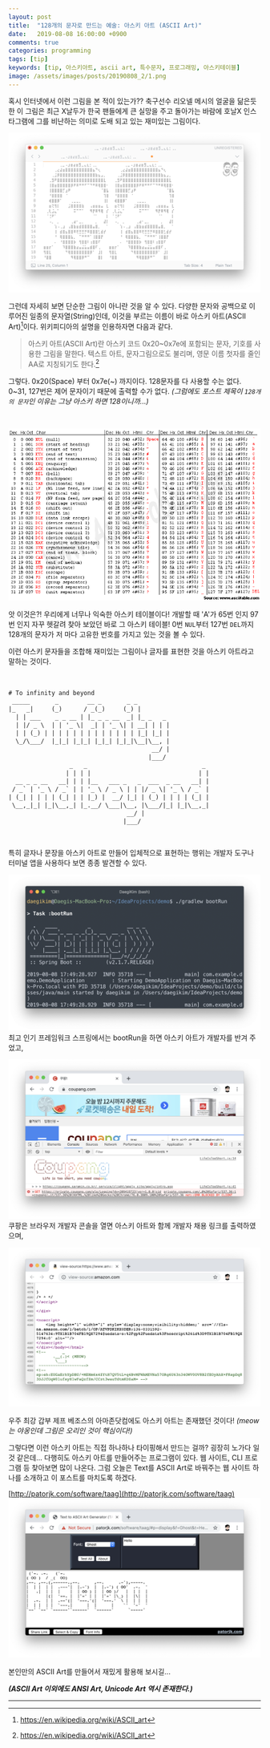 ```yaml
---
layout: post
title:  "128개의 문자로 만드는 예술: 아스키 아트 (ASCII Art)"
date:   2019-08-08 16:00:00 +0900
comments: true
categories: programming
tags: [tip]
keywords: [tip, 아스키아트, ascii art, 특수문자, 프로그래밍, 아스키테이블]
image: /assets/images/posts/20190808_2/1.png
---
```


혹시 인터넷에서 이런 그림을 본 적이 있는가?? 
축구선수 리오넬 메시의 얼굴을 닮은듯 한 이 그림은 최근 X날두가 한국 팬들에게 큰 실망을 주고 돌아가는 바람에 호날X 인스타그램에 그를 비난하는 의미로 도배 되고 있는 재미있는 그림이다.

![No image](/assets/images/posts/20190808_2/1.png)

그런데 자세히 보면 단순한 그림이 아니란 것을 알 수 있다. 다양한 문자와 공백으로 이루어진 일종의 문자열(String)인데, 이것을 부르는 이름이 바로 아스키 아트(ASCII Art)[^asciiart]이다.
위키피디아의 설명을 인용하자면 다음과 같다.
>아스키 아트(ASCII Art)란 아스키 코드 0x20~0x7e에 포함되는 문자, 기호를 사용한 그림을 말한다. 
>텍스트 아트, 문자그림으로도 불리며, 영문 이름 첫자를 줄인 AA로 지칭되기도 한다.[^asciiart]

그렇다. 0x20(Space) 부터 0x7e(~) 까지이다. 128문자를 다 사용할 수는 없다. 0~31, 127번은 제어 문자이기 때문에 출력할 수가 없다.
*(그럼에도 포스트 제목이 `128개의 문자`인 이유는 그냥 아스키 하면 128이니까...)*

&nbsp;

![No image](/assets/images/posts/20190808_2/2.gif)

앗 이것은?! 우리에게 너무나 익숙한 아스키 테이블이다! 개발할 때 'A'가 65번 인지 97번 인지 자꾸 헷갈려 찾아 보았던 바로 그 아스키 테이블!
0번 `NUL`부터 127번 `DEL`까지 128개의 문자가 저 마다 고유한 번호를 가지고 있는 것을 볼 수 있다. 

이런 아스키 문자들을 조합해 재미있는 그림이나 글자를 표현한 것을 아스키 아트라고 말하는 것이다.

&nbsp;

```text
# To infinity and beyond
 _____       _        __ _       _ _                    
|_   _|     (_)      / _(_)     (_) |                   
  | | ___    _ _ __ | |_ _ _ __  _| |_ _   _            
  | |/ _ \  | | '_ \|  _| | '_ \| | __| | | |           
  | | (_) | | | | | | | | | | | | | |_| |_| |           
  \_/\___/  |_|_| |_|_| |_|_| |_|_|\__|\__, |           
                                        __/ |           
                                       |___/            
                 _   _                                _ 
                | | | |                              | |
  __ _ _ __   __| | | |__   ___ _   _  ___  _ __   __| |
 / _` | '_ \ / _` | | '_ \ / _ \ | | |/ _ \| '_ \ / _` |
| (_| | | | | (_| | | |_) |  __/ |_| | (_) | | | | (_| |
 \__,_|_| |_|\__,_| |_.__/ \___|\__, |\___/|_| |_|\__,_|
                                 __/ |                  
                                |___/                   
```
&nbsp;

특히 글자나 문장을 아스키 아트로 만들어 입체적으로 표현하는 행위는 개발자 도구나 터미널 앱을 사용하다 보면 종종 발견할 수 있다.

![No image](/assets/images/posts/20190808_2/3.png)
최고 인기 프레임워크 스프링에서는 bootRun을 하면 아스키 아트가 개발자를 반겨 주었고,

![No image](/assets/images/posts/20190808_2/6.png)
쿠팡은 브라우저 개발자 콘솔을 열면 아스키 아트와 함께 개발자 채용 링크를 출력하였으며,

![No image](/assets/images/posts/20190808_2/4.png)

우주 최강 갑부 제프 베조스의 아마존닷컴에도 아스키 아트는 존재했던 것이다!
*(meow는 야옹인데 그림은 오리인 것이 핵심이다!)*

그렇다면 이런 아스키 아트는 직접 하나하나 타이핑해서 만드는 걸까? 굉장히 노가다 일 것 같은데...
다행히도 아스키 아트를 만들어주는 프로그램이 있다. 웹 사이트, CLI 프로그램 등 찾아보면 많이 나온다.
그럼 오늘은 Text를 ASCII Art로 바꿔주는 웹 사이트 하나를 소개하고 이 포스트를 마치도록 하겠다.

[http://patorjk.com/software/taag](http://patorjk.com/software/taag)
![No image](/assets/images/posts/20190808_2/5.png)

본인만의 ASCII Art를 만들어서 재밌게 활용해 보시길...


_**(ASCII Art 이외에도 ANSI Art, Unicode Art 역시 존재한다.)**_

-------
[^asciiart]: <https://en.wikipedia.org/wiki/ASCII_art>